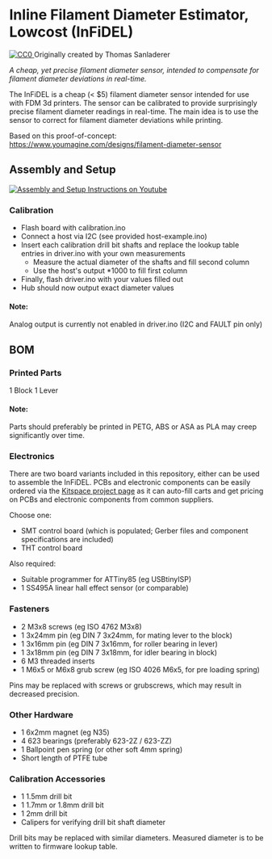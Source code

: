 # Inline Filament Diameter Estimator, Lowcost (InFiDEL)

<p xmlns:dct="http://purl.org/dc/terms/" xmlns:vcard="http://www.w3.org/2001/vcard-rdf/3.0#">
  <a rel="license"
     href="http://creativecommons.org/publicdomain/zero/1.0/">
    <img src="https://licensebuttons.net/p/zero/1.0/80x15.png" style="border-style: none;" alt="CC0" />
  </a>
  Originally created by Thomas Sanladerer
</p>

*A cheap, yet precise filament diameter sensor, intended to compensate for filament diameter deviations in real-time.*

The InFiDEL is a cheap (< $5) filament diameter sensor intended for use with FDM 3d printers.
The sensor can be calibrated to provide surprisingly precise filament diameter readings in real-time. 
The main idea is to use the sensor to correct for filament diameter deviations while printing.

Based on this proof-of-concept: https://www.youmagine.com/designs/filament-diameter-sensor

## Assembly and Setup
[![Assembly and Setup Instructions on Youtube](https://img.youtube.com/vi/RYgdLPe_T0c/0.jpg)](https://www.youtube.com/watch?v=RYgdLPe_T0c)

### Calibration
- Flash board with calibration.ino
- Connect a host via I2C (see provided host-example.ino)
- Insert each calibration drill bit shafts and replace the lookup table entries in driver.ino with your own measurements
  * Measure the actual diameter of the shafts and fill second column
  * Use the host's output *1000 to fill first column
- Finally, flash driver.ino with your values filled out
- Hub should now output exact diameter values

#### Note:
Analog output is currently not enabled in driver.ino (I2C and FAULT pin only)


## BOM

### Printed Parts
1 Block
1 Lever

#### Note:
Parts should preferably be printed in PETG, ABS or ASA as PLA may creep significantly over time.

### Electronics
There are two board variants included in this repository, either can be used to assemble the InFiDEL. 
PCBs and electronic components can be easily ordered via the [Kitspace project page](https://kitspace.org/boards/github.com/drspangle/infidel-sensor/) as it can auto-fill carts and get pricing on PCBs and electronic components from common suppliers.

Choose one:
- SMT control board (which is populated; Gerber files and component specifications are included) 
- THT control board

Also required:

- Suitable programmer for ATTiny85 (eg USBtinyISP)
- 1 SS495A linear hall effect sensor (or comparable)

### Fasteners
- 2 M3x8 screws (eg ISO 4762 M3x8)
- 1 3x24mm pin (eg DIN 7 3x24mm, for mating lever to the block)
- 1 3x16mm pin (eg DIN 7 3x16mm, for roller bearing in lever)
- 1 3x18mm pin (eg DIN 7 3x18mm, for idler bearing in block)
- 6 M3 threaded inserts
- 1 M6x5 or M6x8 grub screw (eg ISO 4026 M6x5, for pre loading spring) 

Pins may be replaced with screws or grubscrews, which may result in decreased precision.

### Other Hardware
- 1 6x2mm magnet (eg N35)
- 4 623 bearings (preferably 623-2Z / 623-ZZ)
- 1 Ballpoint pen spring (or other soft 4mm spring)
- Short length of PTFE tube

### Calibration Accessories
- 1 1.5mm drill bit
- 1 1.7mm or 1.8mm drill bit 
- 1 2mm drill bit
- Calipers for verifying drill bit shaft diameter

Drill bits may be replaced with similar diameters. 
Measured diameter is to be written to firmware lookup table.
